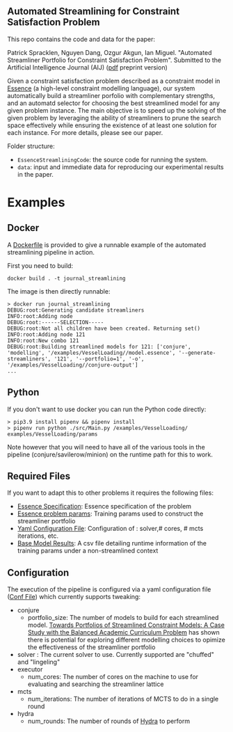 ## Automated Streamlining for Constraint Satisfaction Problem

This repo contains the code and data for the paper:

Patrick Spracklen, Nguyen Dang, Ozgur Akgun, Ian Miguel. "Automated Streamliner Portfolio for Constraint Satisfaction Problem". Submitted to the Artificial Intelligence Journal (AIJ) ([pdf](https://drive.google.com/file/d/11rppwDqPMbmCOZRrYcp4tMDVW6RPX09k/view?usp=sharing) preprint version)

Given a constraint satisfaction problem described as a constraint model in [Essence](https://conjure.readthedocs.io/en/latest/essence.html) (a high-level constraint modelling language), our system automatically build a streamliner porfolio with complementary strengths, and an automatd selector for choosing the best streamlined model for any given problem instance. The main objective is to speed up the solving of the given problem by leveraging the ability of streamliners to prune the search space effectively while ensuring the existence of at least one solution for each instance. For more details, please see our paper.

Folder structure:
- `EssenceStreamliningCode`: the source code for running the system.
- `data`: input and immediate data for reproducing our experimental results in the paper.

# Examples
## Docker
A [Dockerfile](EssenceStreamlining/Dockerfile) is provided to give a runnable example of the automated streamlining pipeline in action.

First you need to build:
```
docker build . -t journal_streamlining
```
The image is then directly runnable:
```
> docker run journal_streamlining
DEBUG:root:Generating candidate streamliners
INFO:root:Adding node 
DEBUG:root:------SELECTION-----
DEBUG:root:Not all children have been created. Returning set()
INFO:root:Adding node 121
INFO:root:New combo 121
DEBUG:root:Building streamlined models for 121: ['conjure', 'modelling', '/examples/VesselLoading//model.essence', '--generate-streamliners', '121', '--portfolio=1', '-o', '/examples/VesselLoading//conjure-output']
...
```

## Python
If you don't want to use docker you can run the Python code directly:
```
> pip3.9 install pipenv && pipenv install
> pipenv run python ./src/Main.py /examples/VesselLoading/ examples/VesselLoading/params
```
Note however that you will need to have all of the various tools in the pipeline (conjure/savilerow/minion) on the runtime path for this to work.

## Required Files
If you want to adapt this to other problems it requires the following files:
- [Essence Specification](EssenceStreamlining/examples/VesselLoading/model.essence): Essence specification of the problem
- [Essence problem params](EssenceStreamlining/examples/VesselLoading/params): Training params used to construct the streamliner portfolio
- [Yaml Configuration File](EssenceStreamlining/examples/VesselLoading/conf.yaml): Configuration of : solver,# cores, # mcts iterations, etc.
- [Base Model Results](EssenceStreamlining/examples/VesselLoading/BaseModelResults.csv): A csv file detailing runtime information of the training params under a non-streamlined context


## Configuration
The execution of the pipeline is configured via a yaml configuration file ([Conf File](EssenceStreamlining/examples/VesselLoading/conf.yaml)) which currently supports tweaking:
- conjure
    - portfolio_size: The number of models to build for each streamlined model. [Towards Portfolios of Streamlined Constraint Models: A Case Study with the Balanced Academic Curriculum Problem](https://arxiv.org/abs/2009.10152) has shown there is potential for exploring different modelling choices to opimize the effectiveness of the streamliner portfolio
- solver : The current solver to use. Currently supported are "chuffed" and "lingeling"
- executor
    - num_cores: The number of cores on the machine to use for evaluating and searching the streamliner lattice 
- mcts
    - num_iterations: The number of iterations of MCTS to do in a single round
- hydra
    - num_rounds: The number of rounds of [Hydra](https://www.cs.ubc.ca/labs/algorithms/Projects/Hydra/) to perform
